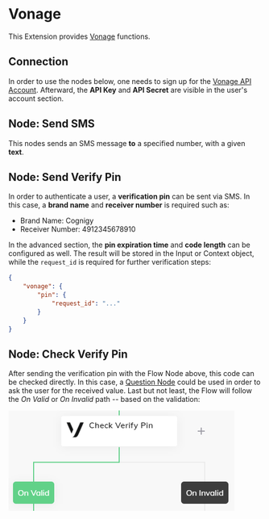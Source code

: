 # Vonage

This Extension provides [Vonage](https://vonage.com) functions.

## Connection

In order to use the nodes below, one needs to sign up for the [Vonage API Account](https://dashboard.nexmo.com/). Afterward, the **API Key** and **API Secret** are visible in the user's account section.


## Node: Send SMS

This nodes sends an SMS message **to** a specified number, with a given **text**.

## Node: Send Verify Pin

In order to authenticate a user, a **verification pin** can be sent via SMS. In this case, a **brand name** and **receiver number** is required such as:

- Brand Name: Cognigy
- Receiver Number: 4912345678910

In the advanced section, the **pin expiration time** and **code length** can be configured as well. The result will be stored in the Input or Context object, while the `request_id` is required for further verification steps:

```json
{
    "vonage": {
        "pin": {
            "request_id": "..."
        }
    }
}
```

## Node: Check Verify Pin

After sending the verification pin with the Flow Node above, this code can be checked directly. In this case, a [Question Node](https://docs.cognigy.com/docs/question) could be used in order to ask the user for the received value. Last but not least, the Flow will follow the *On Valid* or *On Invalid* path -- based on the validation:

![Example Flow](./docs/checkVerifyPinExample.PNG)
